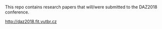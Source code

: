 This repo contains research papers that will/were submitted to the DAZ2018 conference.

http://daz2018.fit.vutbr.cz
